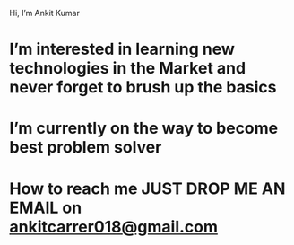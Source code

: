 Hi, I’m Ankit Kumar
# I’m interested in learning new technologies in the Market and never forget  to brush up the basics
# I’m currently on the way to become best problem solver
# How to reach me JUST DROP ME AN EMAIL on ankitcarrer018@gmail.com
  
